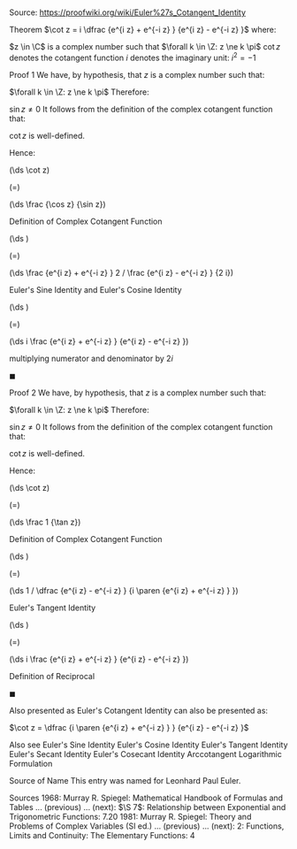 # 

Source: https://proofwiki.org/wiki/Euler%27s_Cotangent_Identity



Theorem
$\cot z = i \dfrac {e^{i z} + e^{-i z} } {e^{i z} - e^{-i z} }$
where:

$z \in \C$ is a complex number such that $\forall k \in \Z: z \ne k \pi$
$\cot z$ denotes the cotangent function
$i$ denotes the imaginary unit: $i^2 = -1$


Proof 1
We have, by hypothesis, that $z$ is a complex number such that:

$\forall k \in \Z: z \ne k \pi$
Therefore:

$\sin z \ne 0$
It follows from the definition of the complex cotangent function that:

$\cot z$
is well-defined.

Hence:














\(\ds \cot z\)

\(=\)







\(\ds \frac {\cos z} {\sin z}\)





Definition of Complex Cotangent Function














\(\ds \)

\(=\)







\(\ds \frac {e^{i z} + e^{-i z} } 2 / \frac {e^{i z} - e^{-i z} } {2 i}\)





Euler's Sine Identity and Euler's Cosine Identity














\(\ds \)

\(=\)







\(\ds i \frac {e^{i z} + e^{-i z} } {e^{i z} - e^{-i z} }\)





multiplying numerator and denominator by $2 i$



$\blacksquare$


Proof 2
We have, by hypothesis, that $z$ is a complex number such that:

$\forall k \in \Z: z \ne k \pi$
Therefore:

$\sin z \ne 0$
It follows from the definition of the complex cotangent function that:

$\cot z$
is well-defined.

Hence:














\(\ds \cot z\)

\(=\)







\(\ds \frac 1 {\tan z}\)





Definition of Complex Cotangent Function














\(\ds \)

\(=\)







\(\ds 1 / \dfrac {e^{i z} - e^{-i z} } {i \paren {e^{i z} + e^{-i z} } }\)





Euler's Tangent Identity














\(\ds \)

\(=\)







\(\ds i \frac {e^{i z} + e^{-i z} } {e^{i z} - e^{-i z} }\)





Definition of Reciprocal



$\blacksquare$


Also presented as
Euler's Cotangent Identity can also be presented as:

$\cot z = \dfrac {i \paren {e^{i z} + e^{-i z} } } {e^{i z} - e^{-i z} }$


Also see
Euler's Sine Identity
Euler's Cosine Identity
Euler's Tangent Identity
Euler's Secant Identity
Euler's Cosecant Identity
Arccotangent Logarithmic Formulation


Source of Name
This entry was named for Leonhard Paul Euler.


Sources
1968: Murray R. Spiegel: Mathematical Handbook of Formulas and Tables ... (previous) ... (next): $\S 7$: Relationship between Exponential and Trigonometric Functions: $7.20$
1981: Murray R. Spiegel: Theory and Problems of Complex Variables (SI ed.) ... (previous) ... (next): $2$: Functions, Limits and Continuity: The Elementary Functions: $4$





